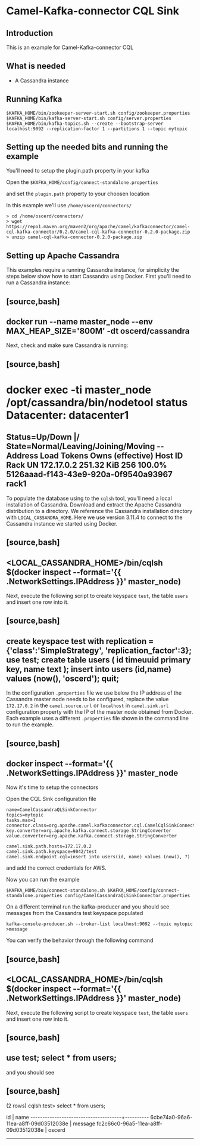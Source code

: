 # Camel-Kafka-connector CQL Sink

## Introduction

This is an example for Camel-Kafka-connector CQL

## What is needed

- A Cassandra instance

## Running Kafka

```
$KAFKA_HOME/bin/zookeeper-server-start.sh config/zookeeper.properties
$KAFKA_HOME/bin/kafka-server-start.sh config/server.properties
$KAFKA_HOME/bin/kafka-topics.sh --create --bootstrap-server localhost:9092 --replication-factor 1 --partitions 1 --topic mytopic
```

## Setting up the needed bits and running the example

You'll need to setup the plugin.path property in your kafka

Open the `$KAFKA_HOME/config/connect-standalone.properties`

and set the `plugin.path` property to your choosen location

In this example we'll use `/home/oscerd/connectors/`

```
> cd /home/oscerd/connectors/
> wget https://repo1.maven.org/maven2/org/apache/camel/kafkaconnector/camel-cql-kafka-connector/0.2.0/camel-cql-kafka-connector-0.2.0-package.zip
> unzip camel-cql-kafka-connector-0.2.0-package.zip
```

## Setting up Apache Cassandra

This examples require a running Cassandra instance, for simplicity the steps below show how to start Cassandra using Docker. First you'll need to run a Cassandra instance:

[source,bash]
----
docker run --name master_node --env MAX_HEAP_SIZE='800M' -dt oscerd/cassandra
----

Next, check and make sure Cassandra is running:

[source,bash]
----
docker exec -ti master_node /opt/cassandra/bin/nodetool status
Datacenter: datacenter1
=======================
Status=Up/Down
|/ State=Normal/Leaving/Joining/Moving
--  Address     Load       Tokens       Owns (effective)  Host ID                               Rack
UN  172.17.0.2  251.32 KiB  256          100.0%            5126aaad-f143-43e9-920a-0f9540a93967  rack1
----

To populate the database using to the `cqlsh` tool, you'll need a local installation of Cassandra. Download and extract the Apache Cassandra distribution to a directory. We reference the Cassandra installation directory with `LOCAL_CASSANDRA_HOME`. Here we use version 3.11.4 to connect to the Cassandra instance we started using Docker.

[source,bash]
----
<LOCAL_CASSANDRA_HOME>/bin/cqlsh $(docker inspect --format='{{ .NetworkSettings.IPAddress }}' master_node)
----

Next, execute the following script to create keyspace `test`, the table `users` and insert one row into it.

[source,bash]
----
create keyspace test with replication = {'class':'SimpleStrategy', 'replication_factor':3};
use test;
create table users ( id timeuuid primary key, name text );
insert into users (id,name) values (now(), 'oscerd');
quit;
----

In the configuration `.properties` file we use below the IP address of the Cassandra master node needs to be configured, replace the value `172.17.0.2` in the `camel.source.url` or `localhost` in `camel.sink.url` configuration property with the IP of the master node obtained from Docker. Each example uses a different `.properties` file shown in the command line to run the example.

[source,bash]
----
docker inspect --format='{{ .NetworkSettings.IPAddress }}' master_node
----

Now it's time to setup the connectors

Open the CQL Sink configuration file

```
name=CamelCassandraQLSinkConnector
topics=mytopic
tasks.max=1
connector.class=org.apache.camel.kafkaconnector.cql.CamelCqlSinkConnector
key.converter=org.apache.kafka.connect.storage.StringConverter
value.converter=org.apache.kafka.connect.storage.StringConverter

camel.sink.path.hosts=172.17.0.2
camel.sink.path.keyspace=9042/test
camel.sink.endpoint.cql=insert into users(id, name) values (now(), ?)
```

and add the correct credentials for AWS.

Now you can run the example

```
$KAFKA_HOME/bin/connect-standalone.sh $KAFKA_HOME/config/connect-standalone.properties config/CamelCassandraQLSinkConnector.properties
```

On a different terminal run the kafka-producer and you should see messages from the Cassandra test keyspace populated

```
kafka-console-producer.sh --broker-list localhost:9092 --topic mytopic
>message
```
You can verify the behavior through the following command

[source,bash]
----
<LOCAL_CASSANDRA_HOME>/bin/cqlsh $(docker inspect --format='{{ .NetworkSettings.IPAddress }}' master_node)
----

Next, execute the following script to create keyspace `test`, the table `users` and insert one row into it.

[source,bash]
----
use test;
select * from users;
----

and you should see

[source,bash]
----
(2 rows)
cqlsh:test> select * from users;

 id                                   | name
--------------------------------------+----------
 6cbe74a0-96a6-11ea-a8ff-09d03512038e | message
 fc2c66c0-96a5-11ea-a8ff-09d03512038e |  oscerd

----

